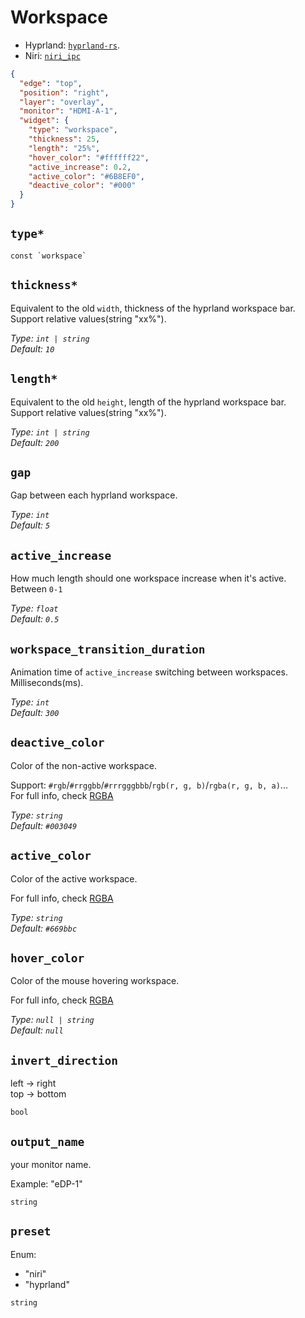 # Workspace

- Hyprland: [`hyprland-rs`](https://github.com/hyprland-community/hyprland-rs).
- Niri: [`niri_ipc`](https://docs.rs/niri-ipc/latest/niri_ipc/)

```json
{
  "edge": "top",
  "position": "right",
  "layer": "overlay",
  "monitor": "HDMI-A-1",
  "widget": {
    "type": "workspace",
    "thickness": 25,
    "length": "25%",
    "hover_color": "#ffffff22",
    "active_increase": 0.2,
    "active_color": "#6B8EF0",
    "deactive_color": "#000"
  }
}
```

## `type*`

```plaintext
const `workspace`
```

## `thickness*`

Equivalent to the old `width`, thickness of the hyprland workspace bar.  
Support relative values(string "xx%").

_Type: `int | string`_  
_Default: `10`_

## `length*`

Equivalent to the old `height`, length of the hyprland workspace bar.  
Support relative values(string "xx%").

_Type: `int | string`_  
_Default: `200`_

## `gap`

Gap between each hyprland workspace.

_Type: `int`_  
_Default: `5`_

## `active_increase`

How much length should one workspace increase when it's active.  
Between `0-1`

_Type: `float`_  
_Default: `0.5`_

## `workspace_transition_duration`

Animation time of `active_increase` switching between workspaces.  
Milliseconds(ms).

_Type: `int`_  
_Default: `300`_

## `deactive_color`

Color of the non-active workspace.

Support: `#rgb`/`#rrggbb`/`#rrrgggbbb`/`rgb(r, g, b)`/`rgba(r, g, b, a)`...  
For full info, check [RGBA](https://gtk-rs.org/gtk4-rs/stable/latest/docs/src/gdk4/rgba.rs.html#205)

_Type: `string`_  
_Default: `#003049`_

## `active_color`

Color of the active workspace.

For full info, check [RGBA](https://gtk-rs.org/gtk4-rs/stable/latest/docs/src/gdk4/rgba.rs.html#205)

_Type: `string`_  
_Default: `#669bbc`_

## `hover_color`

Color of the mouse hovering workspace.

For full info, check [RGBA](https://gtk-rs.org/gtk4-rs/stable/latest/docs/src/gdk4/rgba.rs.html#205)

_Type: `null | string`_  
_Default: `null`_

## `invert_direction`

left -> right  
top -> bottom

`bool`

## `output_name`

your monitor name.

Example: "eDP-1"

`string`

## `preset`

Enum:

- "niri"
- "hyprland"

`string`
